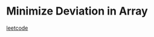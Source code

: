 Minimize Deviation in Array
===========================
[leetcode](https://leetcode.com/problems/minimize-deviation-in-array)
